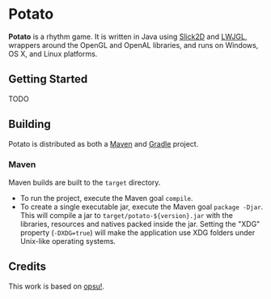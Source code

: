 # Potato
**Potato** is a rhythm game.  It is written in Java using
[Slick2D](http://slick.ninjacave.com/) and [LWJGL](http://lwjgl.org/),
wrappers around the OpenGL and OpenAL libraries, and runs on Windows, OS X, and
Linux platforms.

## Getting Started
TODO

## Building
Potato is distributed as both a [Maven](https://maven.apache.org/) and
[Gradle](https://gradle.org/) project.

### Maven
Maven builds are built to the `target` directory.
* To run the project, execute the Maven goal `compile`.
* To create a single executable jar, execute the Maven goal `package -Djar`.
  This will compile a jar to `target/potato-${version}.jar` with the libraries,
  resources and natives packed inside the jar.  Setting the "XDG" property
  (`-DXDG=true`) will make the application use XDG folders under Unix-like
  operating systems.

## Credits
This work is based on [opsu!](https://github.com/itdelatrisu/opsu).
